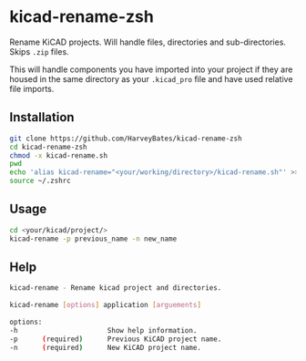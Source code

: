 # kicad-rename-zsh
Rename KiCAD projects. Will handle files, directories and sub-directories. Skips `.zip` files.

This will handle components you have imported into your project if they are housed in the same 
directory as your `.kicad_pro` file and have used relative file imports.

## Installation
```bash
git clone https://github.com/HarveyBates/kicad-rename-zsh
cd kicad-rename-zsh
chmod -x kicad-rename.sh
pwd
echo 'alias kicad-rename="<your/working/directory>/kicad-rename.sh"' >> ~/.zshrc
source ~/.zshrc
```

## Usage
```bash
cd <your/kicad/project/>
kicad-rename -p previous_name -n new_name
```

## Help
```bash
kicad-rename - Rename kicad project and directories.
 
kicad-rename [options] application [arguements]
 
options:
-h                      Show help information.
-p      (required)      Previous KiCAD project name.
-n      (required)      New KiCAD project name.
```
